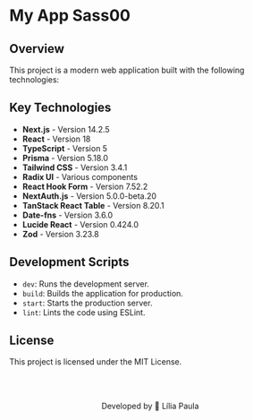 # My App Sass00

## Overview

This project is a modern web application built with the following technologies:

## Key Technologies

- **Next.js** - Version 14.2.5
- **React** - Version 18
- **TypeScript** - Version 5
- **Prisma** - Version 5.18.0
- **Tailwind CSS** - Version 3.4.1
- **Radix UI** - Various components
- **React Hook Form** - Version 7.52.2
- **NextAuth.js** - Version 5.0.0-beta.20
- **TanStack React Table** - Version 8.20.1
- **Date-fns** - Version 3.6.0
- **Lucide React** - Version 0.424.0
- **Zod** - Version 3.23.8

## Development Scripts

- `dev`: Runs the development server.
- `build`: Builds the application for production.
- `start`: Starts the production server.
- `lint`: Lints the code using ESLint.

## License

This project is licensed under the MIT License.

<br /><br />

<p align="center"> Developed by 🍄 Lília Paula </p>
